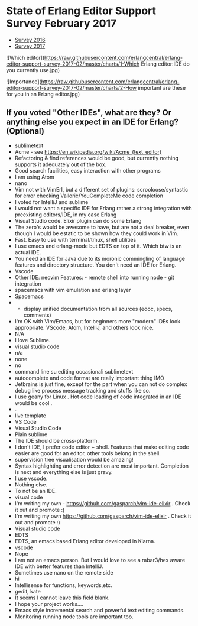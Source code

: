 # State of Erlang Editor Support Survey February 2017

* [Survey 2016](https://github.com/yuce/erlang-editor-support-survey-2016-03)
* [Survey 2017](https://github.com/ErlangCentral/erlang-editor-support-survey-2017-02)

![Which editor](https://raw.githubusercontent.com/erlangcentral/erlang-editor-support-survey-2017-02/master/charts/1-Which Erlang editor:IDE do you currently use.jpg)

![Importance](https://raw.githubusercontent.com/erlangcentral/erlang-editor-support-survey-2017-02/master/charts/2-How important are these for you in an Erlang editor.jpg)

## If you voted "Other IDEs", what are they? Or anything else you expect in an IDE for Erlang? (Optional)

* sublimetext
* Acme - see https://en.wikipedia.org/wiki/Acme_(text_editor)
* Refactoring & find references would be good, but currently nothing supports it adequately out of the box.
* Good search facilities, easy interaction with other programs
* I am using Atom
* nano
* Vim not with VimErl, but a different set of plugins: scrooloose/syntastic for error checking Valloric/YouCompleteMe code completion
* I voted for IntelliJ and sublime
* I would not want a specific IDE for Erlang rather a strong integration with preexisting editors/IDE, in my case Erlang
* Visual Studio code. Elixir plugin can do some Erlang
* The zero's would be awesome to have, but are not a deal breaker, even though I would be estatic to be shown how they could work in Vim.
* Fast. Easy to use with terminal/tmux, shell utilities
* I use emacs and erlang-mode but EDTS on top of it. Which btw is an actual IDE.
* You need an IDE for Java due to its moronic commingling of language features and directory structure. You don't need an IDE for Erlang.
* Vscode
* Other IDE: neovim Features: - remote shell into running node - git integration
* spacemacs with vim emulation and erlang layer
* Spacemacs
* - display unified documentation from all sources (edoc, specs, comments)
* I'm OK with Vim/Emacs, but for beginners more "modern" IDEs look appropriate. VScode, Atom, IntelliJ, and others look nice.
* N/A
* I love Sublime.
* visual studio code
* n/a
* none
* no
* command line su editing occasionali
sublimetext
* autocomplete and code format are really important thing IMO
* Jetbrains is just fine, except for the part when you can not do complex debug like process message tracking and stuffs like so.
* I use geany for Linux . Hot code loading of code integrated in an IDE would be cool .
* .
* live template
* VS Code
* Visual Studio Code
* Plain sublime
* The IDE should be cross-platform.
* I don't IDE, I prefer code editor + shell. Features that make editing code easier are good for an editor, other tools belong in the shell.
* supervision tree visualisation would be amazing!
* Syntax highlighting and error detection are most important. Completion is next and everything else is just gravy.
* I use vscode.
* Nothing else.
* To not be an IDE.
* visual code
* I'm writing my own - https://github.com/gasparch/vim-ide-elixir . Check it out and promote :)
* I'm writing my own https://github.com/gasparch/vim-ide-elixir . Check it out and promote :)
* Visual studio code
* EDTS
* EDTS, an emacs based Erlang editor developed in Klarna.
* vscode
* Nope
* I am not an emacs person. But I would love to see a rabar3/hex aware IDE with better features than IntelliJ.
* Sometimes use nano on the remote side
* hi
* Intellisense for functions, keywords,etc.
* gedit, kate
* It seems I cannot leave this field blank.
* I hope your project works....
* Emacs style incremental search and powerful text editing commands.
* Monitoring running node tools are important too.
